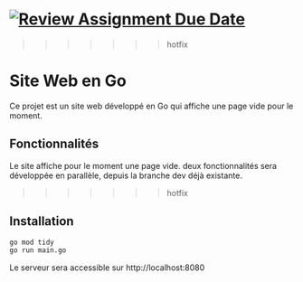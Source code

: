 [![Review Assignment Due Date](https://classroom.github.com/assets/deadline-readme-button-22041afd0340ce965d47ae6ef1cefeee28c7c493a6346c4f15d667ab976d596c.svg)](https://classroom.github.com/a/Kqm1gA2H)
=======
>>>>>>> hotfix
# Site Web en Go

Ce projet est un site web développé en Go qui affiche une page vide pour le moment. 

## Fonctionnalités
Le site affiche pour le moment une page vide. deux fonctionnalités sera développée en parallèle, depuis la branche dev déjà existante.
>>>>>>> hotfix

## Installation

```bash
go mod tidy
go run main.go
```

Le serveur sera accessible sur http://localhost:8080
